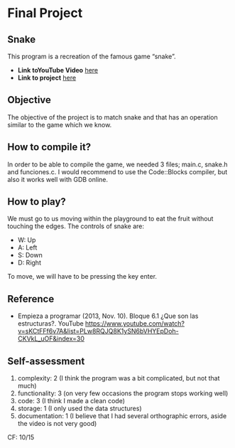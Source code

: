 # Final Project

## Snake
This program is a recreation of the famous game “snake”.
* **Link toYouTube Video** [here](https://youtu.be/CqOjcxJznJ4)
* **Link to project** [here](https://onlinegdb.com/AjcGQZcQI)

## Objective 
The objective of the project is to match snake and that has an operation similar to the game which we know.

## How to compile it?
In order to be able to compile the game, we needed 3 files; main.c, snake.h and funciones.c. 
I would recommend to use the Code::Blocks compiler, but also it works well with GDB online.

## How to play?
We must go to us moving within the playground to eat the fruit without touching the edges.
The controls of snake are: 
* W: Up
* A: Left 
* S: Down 
* D: Right

To move, we will have to be pressing the key enter. 

## Reference 
* Empieza a programar (2013, Nov. 10). Bloque 6.1 ¿Que son las estructuras?. YouTube https://www.youtube.com/watch?v=sKCtFFf6v7A&list=PLw8RQJQ8K1ySN6bVHYEpDoh-CKVkL_uOF&index=30

## Self-assessment
1. complexity: 2 (I think the program was a bit complicated, but not that much)
2. functionality: 3 (on very few occasions the program stops working well)
3. code: 3 (I think I made a clean code)
4. storage: 1 (I only used the data structures)
5. documentation: 1 (I believe that I had several orthographic errors, aside  the video is not very good)

CF: 10/15
